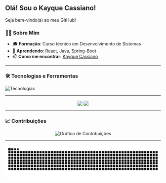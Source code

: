 ## Olá! Sou o Kayque Cassiano!
Seja bem-vindo(a) ao meu GitHub!

### 👩‍💻 Sobre Mim
- 🎓 **Formação**: Curso técnico em Desenvolvimento de Sistemas
- 🌱 **Aprendendo**: React, Java, Spring-Boot
- 📫 **Como me encontrar**: [Kayque Cassiano](https://www.linkedin.com/in/kayque-cassiano-620a8a2ab/)

---

### 🛠️ Tecnologias e Ferramentas

<div align="left">
  <img src="https://skillicons.dev/icons?i=html,css,js,react,git,github,vscode,java,spring,mysql,eclipse,&theme=dark" alt="Tecnologias" />
</div>

---

<div align="center">
  <img src="https://github-readme-stats-gilt-mu-47.vercel.app/api?username=Kayque-Cassiano&show=prs_merged,prs_merged_percentage&show_icons=true&theme=aura&count_private=true&hide_border=true&bg_color=00000000" height=200 align="center"/>
  <img src="https://github-readme-stats-gilt-mu-47.vercel.app/api/top-langs/?username=Kayque-Cassiano&layout=compact&hide_border=true&bg_color=00000000&count_private=true&langs_count=6" height=200 align="center"/>
</div>

---

### 📈 Contribuições

<div align="center">
  <img src="https://github-readme-activity-graph.vercel.app/graph?username=Kayque-Cassiano&theme=react-dark&hide_border=true&bg_color=0D1117&title_color=61ffca&color=a277ff&line=61ffca&point=ffca85" alt="Gráfico de Contribuições" />
</div>

---

<picture align="center">
  <source media="(prefers-color-scheme: dark)" srcset="https://raw.githubusercontent.com/Kayque-Cassiano/Kayque-Cassiano/output/github-contribution-grid-snake-dark.svg">
  <source media="(prefers-color-scheme: light)" srcset="https://raw.githubusercontent.com/Kayque-Cassiano/Kayque-Cassiano/output/github-contribution-grid-snake-dark.svg">
  <img align="center" alt="github contribution grid snake animation" src="https://raw.githubusercontent.com/Kayque-Cassiano/Kayque-Cassiano/output/github-contribution-grid-snake.svg">
</picture>
